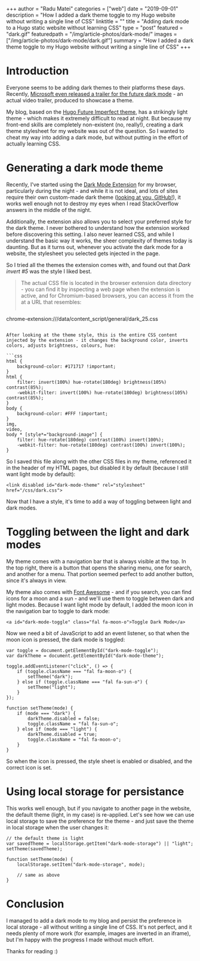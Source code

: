 +++
author = "Radu Matei"
categories = ["web"]
date = "2019-09-01"
description = "How I added a dark theme toggle to my Hugo website without writing a single line of CSS"
linktitle = ""
title = "Adding dark mode to a Hugo static website without learning CSS"
type = "post"
featured = "dark.gif"
featuredpath = "/img/article-photos/dark-mode/"
images = ["/img/article-photos/dark-mode/dark.gif"]
summary = "How I added a dark theme toggle to my Hugo website without writing a single line of CSS"
+++

# Introduction

Everyone seems to be adding dark themes to their platforms these days. Recently, [Microsoft even released a trailer for the future dark mode][msft-dark] - an actual video trailer, produced to showcase a theme.

My blog, based on the [Hugo Future Imperfect theme][future-imperfect], has a strikingly light theme - which makes it extremely difficult to read at night. But because my front-end skills are completely non-existent (no, really!), creating a dark theme stylesheet for my website was out of the question.
So I wanted to cheat my way into adding a dark mode, but without putting in the effort of actually learning CSS.

# Generating a dark mode theme

Recently, I've started using the [Dark Mode Extension][extension] for my browser, particularly during the night - and while it is not ideal, and lots of sites require their own custom-made dark theme ([looking at you, GitHub!][github-dark]), it works well enough not to destroy my eyes when I read StackOverflow answers in the middle of the night.

Additionally, the extension also allows you to select your preferred style for the dark theme. I never bothered to understand how the extension worked before discovering this setting. I also never learned CSS, and while I understand the basic way it works, the sheer complexity of themes today is daunting. But as it turns out, whenever you activate the dark mode for a website, the stylesheet you selected gets injected in the page.

So I tried all the themes the extension comes with, and found out that _Dark invert #5_ was the style I liked best.

> The actual CSS file is located in the browser extension data directory - you can find it by inspecting a web page when the extension is active, and for Chromium-based browsers, you can access it from the at a URL that resembles:
>```bash
chrome-extension://<some-generated-directory>/data/content_script/general/dark_25.css
```

After looking at the theme style, this is the entire CSS content injected by the extension - it changes the background color, inverts colors, adjusts brightness, colours, hue:

```css
html {
    background-color: #171717 !important;
}
html {
    filter: invert(100%) hue-rotate(180deg) brightness(105%) contrast(85%);
    -webkit-filter: invert(100%) hue-rotate(180deg) brightness(105%) contrast(85%);
}
body {
    background-color: #FFF !important;
}
img,
video,
body * [style*="background-image"] {
    filter: hue-rotate(180deg) contrast(100%) invert(100%);
    -webkit-filter: hue-rotate(180deg) contrast(100%) invert(100%);
}
```

So I saved this file along with the other CSS files in my theme, referenced it in the header of my HTML pages, but disabled it by default (because I still want light mode by default):

```
<link disabled id="dark-mode-theme" rel="stylesheet" href="/css/dark.css">
```

Now that I have a style, it's time to add a way of toggling between light and dark modes.

# Toggling between the light and dark modes

My theme comes with a navigation bar that is always visible at the top. In the top right, there is a button that opens the sharing menu, one for search, and another for a menu. That portion seemed perfect to add another button, since it's always in view.

My theme also comes with [Font Awesome][font-awesome] - and if you search, you can find icons for a moon and a sun - and we'll use them to toggle between dark and light modes. Because I want light mode by default, I added the moon icon in the navigation bar to toggle to dark mode:

```
<a id="dark-mode-toggle" class="fal fa-moon-o">Toggle Dark Mode</a>
```

Now we need a bit of JavaScript to add an event listener, so that when the moon icon is pressed, the dark mode is toggled:

```
var toggle = document.getElementById("dark-mode-toggle");
var darkTheme = document.getElementById("dark-mode-theme");

toggle.addEventListener("click", () => {
    if (toggle.className === "fal fa-moon-o") {
        setTheme("dark");
    } else if (toggle.className === "fal fa-sun-o") {
        setTheme("light");
    }
});

function setTheme(mode) {
    if (mode === "dark") {
        darkTheme.disabled = false;
        toggle.className = "fal fa-sun-o";
    } else if (mode === "light") {
        darkTheme.disabled = true;
        toggle.className = "fal fa-moon-o";
    }
}
```

So when the icon is pressed, the style sheet is enabled or disabled, and the correct icon is set.

# Using local storage for persistance

This works well enough, but if you navigate to another page in the website, the default theme (light, in my case) is re-applied. Let's see how we can use local storage to save the preference for the theme - and just save the theme in local storage when the user changes it:

```
// the default theme is light
var savedTheme = localStorage.getItem("dark-mode-storage") || "light";
setTheme(savedTheme);

function setTheme(mode) {
    localStorage.setItem("dark-mode-storage", mode);

    // same as above
}
```

# Conclusion

I managed to add a dark mode to my blog and persist the preference in local storage - all without writing a single line of CSS. It's not perfect, and it needs plenty of more work (for example, images are inverted in an iframe), but I'm happy with the progress I made without much effort.

Thanks for reading :)

[future-imperfect]: https://themes.gohugo.io/future-imperfect/
[extension]: https://mybrowseraddon.com/dark-mode.html
[github-dark]: https://github.com/StylishThemes/Github-Dark
[font-awesome]: https://fontawesome.com/
[msft-dark]: https://twitter.com/Microsoft365/status/1166742433134186497